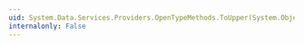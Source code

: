 ```yaml
---
uid: System.Data.Services.Providers.OpenTypeMethods.ToUpper(System.Object)
internalonly: False
---
```


